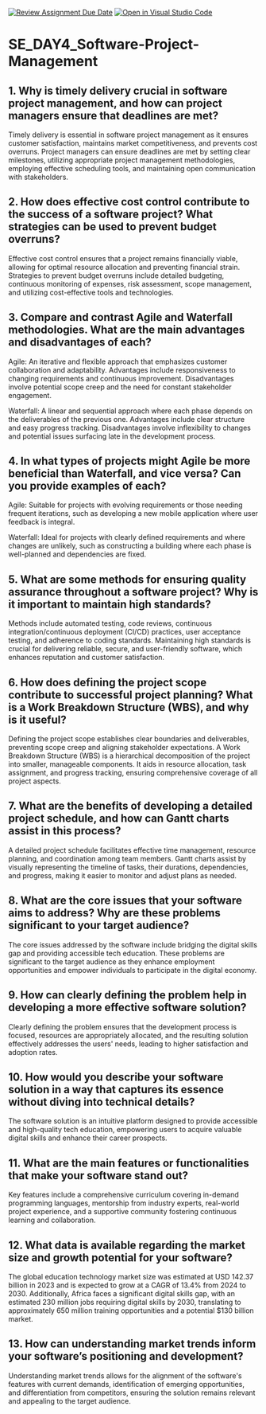 [![Review Assignment Due Date](https://classroom.github.com/assets/deadline-readme-button-22041afd0340ce965d47ae6ef1cefeee28c7c493a6346c4f15d667ab976d596c.svg)](https://classroom.github.com/a/9pw6JKcu)
[![Open in Visual Studio Code](https://classroom.github.com/assets/open-in-vscode-2e0aaae1b6195c2367325f4f02e2d04e9abb55f0b24a779b69b11b9e10269abc.svg)](https://classroom.github.com/online_ide?assignment_repo_id=18516643&assignment_repo_type=AssignmentRepo)
# SE_DAY4_Software-Project-Management
## 1. Why is timely delivery crucial in software project management, and how can project managers ensure that deadlines are met?
Timely delivery is essential in software project management as it ensures customer satisfaction, maintains market competitiveness, and prevents cost overruns. Project managers can ensure deadlines are met by setting clear milestones, utilizing appropriate project management methodologies, employing effective scheduling tools, and maintaining open communication with stakeholders.
## 2. How does effective cost control contribute to the success of a software project? What strategies can be used to prevent budget overruns?
Effective cost control ensures that a project remains financially viable, allowing for optimal resource allocation and preventing financial strain. Strategies to prevent budget overruns include detailed budgeting, continuous monitoring of expenses, risk assessment, scope management, and utilizing cost-effective tools and technologies.
## 3. Compare and contrast Agile and Waterfall methodologies. What are the main advantages and disadvantages of each?
Agile: An iterative and flexible approach that emphasizes customer collaboration and adaptability. Advantages include responsiveness to changing requirements and continuous improvement. Disadvantages involve potential scope creep and the need for constant stakeholder engagement.

Waterfall: A linear and sequential approach where each phase depends on the deliverables of the previous one. Advantages include clear structure and easy progress tracking. Disadvantages involve inflexibility to changes and potential issues surfacing late in the development process.
## 4. In what types of projects might Agile be more beneficial than Waterfall, and vice versa? Can you provide examples of each?
Agile: Suitable for projects with evolving requirements or those needing frequent iterations, such as developing a new mobile application where user feedback is integral.

Waterfall: Ideal for projects with clearly defined requirements and where changes are unlikely, such as constructing a building where each phase is well-planned and dependencies are fixed.
## 5. What are some methods for ensuring quality assurance throughout a software project? Why is it important to maintain high standards?
Methods include automated testing, code reviews, continuous integration/continuous deployment (CI/CD) practices, user acceptance testing, and adherence to coding standards. Maintaining high standards is crucial for delivering reliable, secure, and user-friendly software, which enhances reputation and customer satisfaction.
## 6. How does defining the project scope contribute to successful project planning? What is a Work Breakdown Structure (WBS), and why is it useful?
Defining the project scope establishes clear boundaries and deliverables, preventing scope creep and aligning stakeholder expectations. A Work Breakdown Structure (WBS) is a hierarchical decomposition of the project into smaller, manageable components. It aids in resource allocation, task assignment, and progress tracking, ensuring comprehensive coverage of all project aspects.
## 7. What are the benefits of developing a detailed project schedule, and how can Gantt charts assist in this process?
A detailed project schedule facilitates effective time management, resource planning, and coordination among team members. Gantt charts assist by visually representing the timeline of tasks, their durations, dependencies, and progress, making it easier to monitor and adjust plans as needed.
## 8. What are the core issues that your software aims to address? Why are these problems significant to your target audience?
The core issues addressed by the software include bridging the digital skills gap and providing accessible tech education. These problems are significant to the target audience as they enhance employment opportunities and empower individuals to participate in the digital economy.
## 9. How can clearly defining the problem help in developing a more effective software solution?
Clearly defining the problem ensures that the development process is focused, resources are appropriately allocated, and the resulting solution effectively addresses the users' needs, leading to higher satisfaction and adoption rates.
## 10. How would you describe your software solution in a way that captures its essence without diving into technical details?
The software solution is an intuitive platform designed to provide accessible and high-quality tech education, empowering users to acquire valuable digital skills and enhance their career prospects.
## 11. What are the main features or functionalities that make your software stand out?
Key features include a comprehensive curriculum covering in-demand programming languages, mentorship from industry experts, real-world project experience, and a supportive community fostering continuous learning and collaboration.
## 12. What data is available regarding the market size and growth potential for your software?
The global education technology market size was estimated at USD 142.37 billion in 2023 and is expected to grow at a CAGR of 13.4% from 2024 to 2030. 
Additionally, Africa faces a significant digital skills gap, with an estimated 230 million jobs requiring digital skills by 2030, translating to approximately 650 million training opportunities and a potential $130 billion market.
## 13. How can understanding market trends inform your software’s positioning and development?
Understanding market trends allows for the alignment of the software's features with current demands, identification of emerging opportunities, and differentiation from competitors, ensuring the solution remains relevant and appealing to the target audience.
